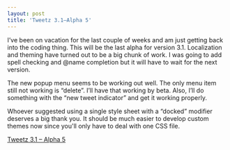 ```yaml
---
layout: post
title: 'Tweetz 3.1–Alpha 5'
---
```

I’ve been on vacation for the last couple of weeks and am just getting back into the coding thing. This will be the last alpha for version 3.1. Localization and theming have turned out to be a big chunk of work. I was going to add spell checking and @name completion but it will have to wait for the next version.

The new popup menu seems to be working out well. The only menu item still not working is “delete”. I’ll have that working by beta. Also, I’ll do something with the “new tweet indicator” and get it working properly.

Whoever suggested using a single style sheet with a “docked” modifier deserves a big thank you. It should be much easier to develop custom themes now since you'll only have to deal with one CSS file.

[Tweetz 3.1 – Alpha 5](/download.aspx?filename=Downloads/tweetz31.gadget)
